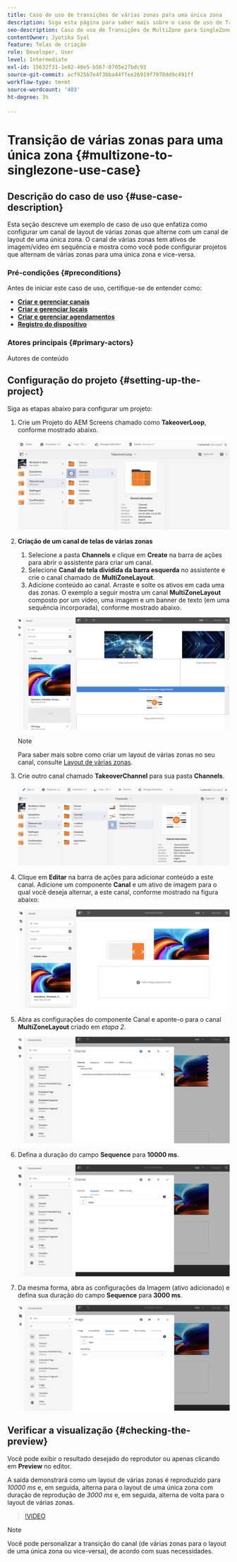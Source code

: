 ```yaml
---
title: Caso de uso de transições de várias zonas para uma única zona
description: Siga esta página para saber mais sobre o caso de uso de Transições de várias zonas para uma única zona.
seo-description: Caso de uso de Transições de MultiZone para SingleZone.
contentOwner: Jyotika Syal
feature: Telas de criação
role: Developer, User
level: Intermediate
exl-id: 15632f31-1e92-40e5-b567-8705e27bdc93
source-git-commit: acf925b7e4f3bba44ffee26919f7078dd9c491ff
workflow-type: tm+mt
source-wordcount: '403'
ht-degree: 3%

---
```


# Transição de várias zonas para uma única zona {#multizone-to-singlezone-use-case}


## Descrição do caso de uso {#use-case-description}

Esta seção descreve um exemplo de caso de uso que enfatiza como configurar um canal de layout de várias zonas que alterne com um canal de layout de uma única zona. O canal de várias zonas tem ativos de imagem/vídeo em sequência e mostra como você pode configurar projetos que alternam de várias zonas para uma única zona e vice-versa.

### Pré-condições {#preconditions}

Antes de iniciar este caso de uso, certifique-se de entender como:

* **[Criar e gerenciar canais](managing-channels.md)**
* **[Criar e gerenciar locais](managing-locations.md)**
* **[Criar e gerenciar agendamentos](managing-schedules.md)**
* **[Registro do dispositivo](device-registration.md)**

### Atores principais {#primary-actors}

Autores de conteúdo

## Configuração do projeto {#setting-up-the-project}

Siga as etapas abaixo para configurar um projeto:

1. Crie um Projeto do AEM Screens chamado como **TakeoverLoop**, conforme mostrado abaixo.

   ![ativo](assets/mz-to-sz1.png)


1. **Criação de um canal de telas de várias zonas**

   1. Selecione a pasta **Channels** e clique em **Create** na barra de ações para abrir o assistente para criar um canal.
   1. Selecione **Canal de tela dividida da barra esquerda** no assistente e crie o canal chamado de **MultiZoneLayout**.
   1. Adicione conteúdo ao canal. Arraste e solte os ativos em cada uma das zonas. O exemplo a seguir mostra um canal **MultiZoneLayout** composto por um vídeo, uma imagem e um banner de texto (em uma sequência incorporada), conforme mostrado abaixo.

   ![ativo](assets/mz-to-sz2.png)

   >[!NOTE]
   >
   >Para saber mais sobre como criar um layout de várias zonas no seu canal, consulte [Layout de várias zonas](multi-zone-layout-aem-screens.md).


1. Crie outro canal chamado **TakeoverChannel** para sua pasta **Channels**.

   ![ativo](assets/mz-to-sz3.png)

1. Clique em **Editar** na barra de ações para adicionar conteúdo a este canal. Adicione um componente **Canal** e um ativo de imagem para o qual você deseja alternar, a este canal, conforme mostrado na figura abaixo:

   ![ativo](assets/mz-to-sz4.png)

1. Abra as configurações do componente Canal e aponte-o para o canal **MultiZoneLayout** criado em *etapa 2*.

   ![ativo](assets/mz-to-sz5.png)

1. Defina a duração do campo **Sequence** para **10000 ms**.

   ![ativo](assets/mz-to-sz6.png)

1. Da mesma forma, abra as configurações da Imagem (ativo adicionado) e defina sua duração do campo **Sequence** para **3000 ms**.

   ![ativo](assets/mz-to-sz7.png)

## Verificar a visualização {#checking-the-preview}

Você pode exibir o resultado desejado do reprodutor ou apenas clicando em **Preview** no editor.

A saída demonstrará como um layout de várias zonas é reproduzido para *10000 ms* e, em seguida, alterna para o layout de uma única zona com duração de reprodução de *3000 ms* e, em seguida, alterna de volta para o layout de várias zonas.

>[!VIDEO](https://video.tv.adobe.com/v/30366)

>[!NOTE]
>
>Você pode personalizar a transição do canal (de várias zonas para o layout de uma única zona ou vice-versa), de acordo com suas necessidades.
